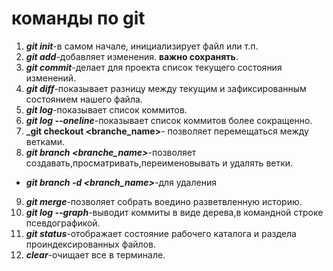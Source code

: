 # команды по git
1. __*git init*__-в самом начале, инициализирует файл или т.п.
2. __*git add*__-добавляет изменения. **важно сохранять**.
3. __*git commit*__-делает для проекта список текущего состояния изменений.
4. __*git diff*__-показывает разницу между текущим и зафиксированным состоянием нашего файла.
5. __*git log*__-показывает список коммитов.
6. __*git log --oneline*__-показывает список коммитов более сокращенно.
7. **_git checkout <branche_name>**- позволяет перемещаться между ветками.
8. __*git branch <branche_name>*__-позволяет создавать,просматривать,переименовывать и удалять ветки.
* __*git branch -d <branch_name>*__-для удаления
9. __*git merge*__-позволяет собрать воедино разветвленную историю.
10. __*git log --graph*__-выводит коммиты в виде дерева,в командной строке псевдографикой.
11. __*git status*__-отображает состояние рабочего каталога и раздела проиндексированных файлов. 
12. __*clear*__-очищает все в терминале.

